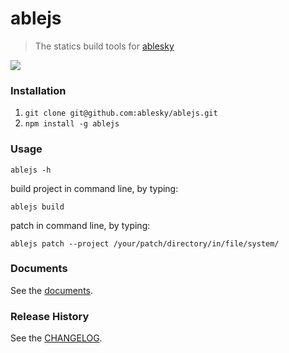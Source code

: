 ablejs
=============

>The statics build tools for [ablesky](http://www.ablesky.com)

<a href="https://nodei.co/npm/ablejs/"><img src="https://nodei.co/npm/ablejs.png"></a>

### Installation
1. ``` git clone git@github.com:ablesky/ablejs.git ```
2. ``` npm install -g ablejs ```

### Usage

    ablejs -h

build project in command line, by typing: 
    
    ablejs build 

patch in command line, by typing: 
    
    ablejs patch --project /your/patch/directory/in/file/system/

### Documents
See the [documents](doc/README.md).

### Release History
See the [CHANGELOG](CHANGELOG).
